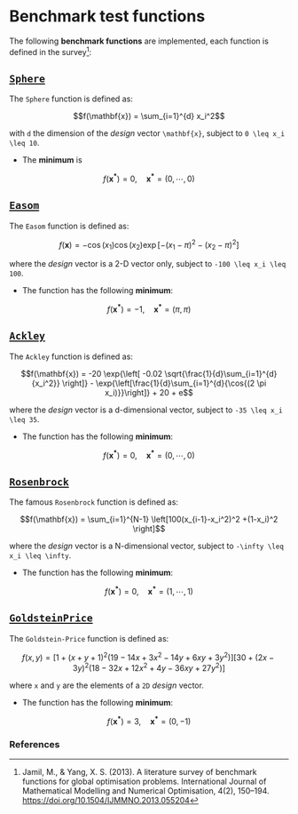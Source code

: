# Benchmark test functions

The following **benchmark functions** are implemented, each function is defined in the
survey[^1]:

## [`Sphere`](@ref)

The `Sphere` function is defined as:
```math
f(\mathbf{x}) = \sum_{i=1}^{d} x_i^2
```
with ``d`` the dimension of the _design_ vector ``\mathbf{x}``,
subject to ``0 \leq x_i \leq 10``.

- The **minimum** is
```math
f(\mathbf{x^*}) = 0, \quad \mathbf{x^*} = (0, \cdots, 0)
```

## [`Easom`](@ref)

The `Easom` function is defined as:
```math
f(\mathbf{x}) = -\cos{(x_1)} \cos{(x_2)} \exp{[-(x_1 - \pi)^2 - (x_2 - \pi)^2]}
```
where the _design_ vector is a 2-D vector only, subject to ``-100 \leq x_i \leq 100``.

- The function has the following **minimum**:
```math
f(\mathbf{x^*}) = -1, \quad \mathbf{x^*} = (\pi, \pi)
```

## [`Ackley`](@ref)

The `Ackley` function is defined as:
```math
f(\mathbf{x}) = -20 \exp{\left[ -0.02 \sqrt{\frac{1}{d}\sum_{i=1}^{d}{x_i^2}} \right]}
- \exp{\left[\frac{1}{d}\sum_{i=1}^{d}{\cos{(2 \pi x_i)}}\right]} + 20 + e
```
where the _design_ vector is a d-dimensional vector, subject to ``-35 \leq x_i \leq 35``.

- The function has the following **minimum**:
```math
f(\mathbf{x^*}) = 0, \quad \mathbf{x^*} = (0, \cdots, 0)
```

## [`Rosenbrock`](@ref)

The famous `Rosenbrock` function is defined as:
```math
f(\mathbf{x}) = \sum_{i=1}^{N-1} \left[100(x_{i-1}-x_i^2)^2 +(1-x_i)^2 \right]
```
where the _design_ vector is a N-dimensional vector, subject to ``-\infty \leq x_i \leq \infty``.

- The function has the following **minimum**:
```math
f(\mathbf{x^*}) = 0, \quad \mathbf{x^*} = (1, \cdots, 1)
```

## [`GoldsteinPrice`](@ref)

The `Goldstein-Price` function is defined as:
```math
f(x,y)=[1 + (x + y + 1)^2(19 − 14x+3x^2− 14y + 6xy + 3y^2)][30 + (2x − 3y)^2(18 − 32x + 12x^2 + 4y − 36xy + 27y^2)]
```
where ``x`` and ``y`` are the elements of a ``2D`` _design_ vector.

- The function has the following **minimum**:
```math
f(\mathbf{x^*}) = 3, \quad \mathbf{x^*} = (0, -1)
```

### References

[^1]: Jamil, M., & Yang, X. S. (2013). A literature survey of benchmark functions for global optimisation problems. International Journal of Mathematical Modelling and Numerical Optimisation, 4(2), 150–194. https://doi.org/10.1504/IJMMNO.2013.055204